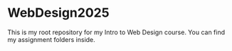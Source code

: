 # WebDesign2025
This is my root repository for my Intro to Web Design course. You can find my assignment folders inside.
